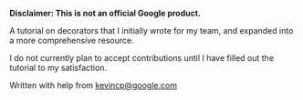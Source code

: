 **Disclaimer: This is not an official Google product.**

A tutorial on decorators that I initially wrote for my team, and expanded into
a more comprehensive resource.

I do not currently plan to accept contributions until I have filled out the
tutorial to my satisfaction.

Written with help from kevincp@google.com

